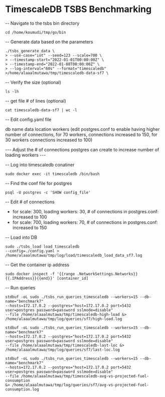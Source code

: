# TimescaleDB TSBS Benchmarking

-- Navigate to the tsbs bin directory 

```
cd /home/koumudi/tmp/go/bin
```

-- Generate data based on the parameters 

```
./tsbs_generate_data \
> --use-case="iot" --seed=123 --scale=700 \
> --timestamp-start="2022-01-01T00:00:00Z" \
> --timestamp-end="2022-01-08T00:00:00Z" \
> --log-interval="60s" --format="timescaledb" >/home/alaaalmutawa/tmp/timescaledb-data-sf7 \
```

-- Verify the size (optional)

```
ls -lh
```

-- get file # of lines (optional)

```
cat timescaledb-data-sf7 | wc -l
```

-- Edit config.yaml file 

db name 
data location
workers (edit postgres.conf to enable having higher number of connections, for 70 workers, connections increased to 150, for 30 workers connections increased to 100)

--- Adjust the # of connections postgres can create to increase number of loading workers ---

-- Log into timescaledb conatiner 

```
sudo docker exec -it timescaledb /bin/bash
```

-- Find the conf file for postgres 

```
psql -U postgres -c 'SHOW config_file'
```

-- Edit # of connections 

- for scale: 300, loading workers: 30, # of connections in postgres.conf: increased to 100
- for scale: 700, loading workers: 70, # of connections in postgres.conf: increased to 150

-- Load into DB 

```
sudo ./tsbs_load load timescaledb 
--config=./config.yaml > /home/alaaalmutawa/tmp/log/load/timescaledb_load_data_sf7.log
```

-- Get the container ip address 

```
sudo docker inspect -f '{{range .NetworkSettings.Networks}}{{.IPAddress}}{{end}}' [container_id]
```

-- Run queries 

``` 
stdbuf -oL sudo ./tsbs_run_queries_timescaledb --workers=15 --db-name="benchmark7"  
--hosts=172.17.0.2 --postgres="host=172.17.0.2 port=5432  user=postgres password=password sslmode=disable" 
--file /home/alaaalmutawa/tmp/timescaledb-high-load &> /home/alaaalmutawa/tmp/log/queries/sf7/high-load.log
```

``` 
stdbuf -oL sudo ./tsbs_run_queries_timescaledb --workers=15 --db-name="benchmark7" 
--hosts=172.17.0.2 --postgres="host=172.17.0.2 port=5432  user=postgres password=password sslmode=disable" 
--file /home/alaaalmutawa/tmp/timescaledb-last-loc &> /home/alaaalmutawa/tmp/log/queries/sf7/last-loc.log
```

``` 
stdbuf -oL sudo ./tsbs_run_queries_timescaledb --workers=15 --db-name="benchmark7" 
--hosts=172.17.0.2 --postgres="host=172.17.0.2 port=5432  user=postgres password=password sslmode=disable" 
--file /home/alaaalmutawa/tmp/timescaledb-avg-vs-projected-fuel-consumption 
&> /home/alaaalmutawa/tmp/log/queries/sf7/avg-vs-projected-fuel-consumption.log
```
